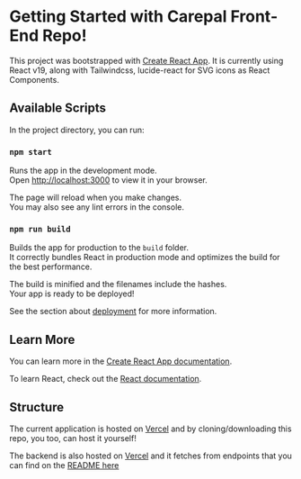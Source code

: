 # Getting Started with Carepal Front-End Repo!

This project was bootstrapped with [Create React App](https://github.com/facebook/create-react-app). It is currently using React v19, along with Tailwindcss, lucide-react for SVG icons as React Components.

## Available Scripts

In the project directory, you can run:

### `npm start`

Runs the app in the development mode.\
Open [http://localhost:3000](http://localhost:3000) to view it in your browser.

The page will reload when you make changes.\
You may also see any lint errors in the console.

### `npm run build`

Builds the app for production to the `build` folder.\
It correctly bundles React in production mode and optimizes the build for the best performance.

The build is minified and the filenames include the hashes.\
Your app is ready to be deployed!

See the section about [deployment](https://facebook.github.io/create-react-app/docs/deployment) for more information.

## Learn More

You can learn more in the [Create React App documentation](https://facebook.github.io/create-react-app/docs/getting-started).

To learn React, check out the [React documentation](https://reactjs.org/).

## Structure

The current application is hosted on [Vercel](https://homepal-webapp-frontend.vercel.app/) and by cloning/downloading this repo, you too, can host it yourself!

The backend is also hosted on [Vercel](https://homepal-webapp-backend.vercel.app/) and it fetches from endpoints that you can find on the [README here](https://github.com/HomePalSGGIT/CarePal-Webapp-Backend)
